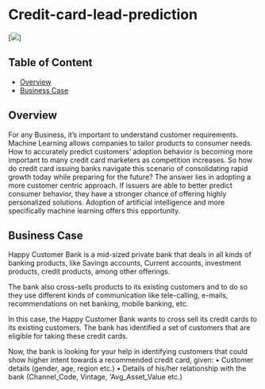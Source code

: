 # Credit-card-lead-prediction

   [![](https://i.imgur.com/KZZbEBk.png)]

## Table of Content
  * [Overview](#overview)
  * [Business Case](#businesscase)
 

## Overview
For any Business, it’s important to understand customer requirements. Machine Learning allows companies to tailor products to consumer needs. How to accurately predict customers’ adoption behavior is becoming more important to many credit card marketers as competition increases. So how do credit card issuing banks navigate this scenario of consolidating rapid growth today while preparing for the future? The answer lies in adopting a more customer centric approach. If issuers are able to better predict consumer behavior, they have a stronger chance of offering highly personalized solutions. Adoption of artificial intelligence and more specifically machine learning offers this opportunity. 

## Business Case
Happy Customer Bank is a mid-sized private bank that deals in all kinds of banking products, like Savings accounts, Current accounts, investment products, credit products, among other offerings.

The bank also cross-sells products to its existing customers and to do so they use different kinds of communication like tele-calling, e-mails, recommendations on net banking, mobile banking, etc. 

In this case, the Happy Customer Bank wants to cross sell its credit cards to its existing customers. The bank has identified a set of customers that are eligible for taking these credit cards.

Now, the bank is looking for your help in identifying customers that could show higher intent towards a recommended credit card, given:
•	Customer details (gender, age, region etc.)
•	Details of his/her relationship with the bank (Channel_Code, Vintage, 'Avg_Asset_Value etc.)






